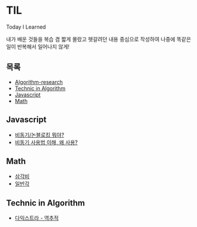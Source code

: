 # TIL
Today I Learned

내가 배운 것들을 복습 겸 짧게 몰랐고 헷갈려던 내용 중심으로 작성하여 나중에 똑같은 일이 반복해서 일어나지 않게!

## 목록
- [Algorithm-research](https://github.com/RokwonK/Algorithm-research)
- [Technic in Algorithm](#Technic-in-Algorithm)
- [Javascript](#Javascript)
- [Math](#Math)


## Javascript
- [비동기/논블로킹 뭐야?](https://github.com/RokwonK/til/blob/master/Javascript/async_nonblocking.md)
- [비동기 사용법 이해, 왜 사용?](https://github.com/RokwonK/til/blob/master/Javascript/use_async.md)


## Math
- [삼각비](https://github.com/RokwonK/til/blob/master/Math/삼각비.md)
- [일반각](https://github.com/RokwonK/til/blob/master/Math/일반각.md)


## Technic in Algorithm
- [다익스트라 - 역추적](https://github.com/RokwonK/til/blob/master/Technic/다익스트라_역추적.md)